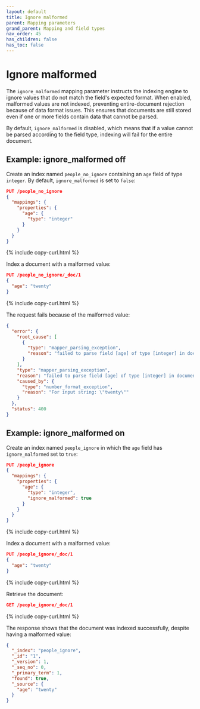```yaml
---
layout: default
title: Ignore malformed
parent: Mapping parameters
grand_parent: Mapping and field types
nav_order: 45
has_children: false
has_toc: false
---
```


# Ignore malformed

The `ignore_malformed` mapping parameter instructs the indexing engine to ignore values that do not match the field's expected format. When enabled, malformed values are not indexed, preventing entire-document rejection because of data format issues. This ensures that documents are still stored even if one or more fields contain data that cannot be parsed.

By default, `ignore_malformed` is disabled, which means that if a value cannot be parsed according to the field type, indexing will fail for the entire document.

## Example: ignore_malformed off

Create an index named `people_no_ignore` containing an `age` field of type `integer`. By default, `ignore_malformed` is set to `false`:

```json
PUT /people_no_ignore
{
  "mappings": {
    "properties": {
      "age": {
        "type": "integer"
      }
    }
  }
}
```
{% include copy-curl.html %}

Index a document with a malformed value:

```json
PUT /people_no_ignore/_doc/1
{
  "age": "twenty"
}
```
{% include copy-curl.html %}

The request fails because of the malformed value:

```json
{
  "error": {
    "root_cause": [
      {
        "type": "mapper_parsing_exception",
        "reason": "failed to parse field [age] of type [integer] in document with id '1'. Preview of field's value: 'twenty'"
      }
    ],
    "type": "mapper_parsing_exception",
    "reason": "failed to parse field [age] of type [integer] in document with id '1'. Preview of field's value: 'twenty'",
    "caused_by": {
      "type": "number_format_exception",
      "reason": "For input string: \"twenty\""
    }
  },
  "status": 400
}
```

## Example: ignore_malformed on

Create an index named `people_ignore` in which the `age` field has `ignore_malformed` set to `true`:

```json
PUT /people_ignore
{
  "mappings": {
    "properties": {
      "age": {
        "type": "integer",
        "ignore_malformed": true
      }
    }
  }
}
```
{% include copy-curl.html %}

Index a document with a malformed value:

```json
PUT /people_ignore/_doc/1
{
  "age": "twenty"
}
```
{% include copy-curl.html %}

Retrieve the document:

```json
GET /people_ignore/_doc/1
```
{% include copy-curl.html %}

The response shows that the document was indexed successfully, despite having a malformed value:

```json
{
  "_index": "people_ignore",
  "_id": "1",
  "_version": 1,
  "_seq_no": 0,
  "_primary_term": 1,
  "found": true,
  "_source": {
    "age": "twenty"
  }
}
```


